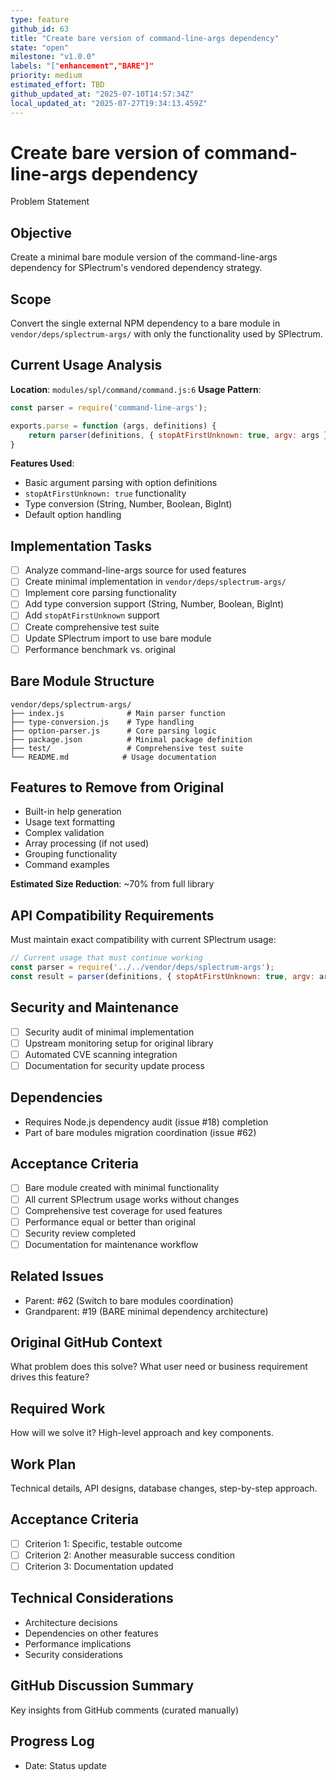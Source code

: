 ```yaml
---
type: feature
github_id: 63
title: "Create bare version of command-line-args dependency"
state: "open"
milestone: "v1.0.0"
labels: "["enhancement","BARE"]"
priority: medium
estimated_effort: TBD
github_updated_at: "2025-07-10T14:57:34Z"
local_updated_at: "2025-07-27T19:34:13.459Z"
---
```


# Create bare version of command-line-args dependency

Problem Statement
## Objective
Create a minimal bare module version of the command-line-args dependency for SPlectrum's vendored dependency strategy.

## Scope
Convert the single external NPM dependency to a bare module in `vendor/deps/splectrum-args/` with only the functionality used by SPlectrum.

## Current Usage Analysis
**Location**: `modules/spl/command/command.js:6`
**Usage Pattern**:
```javascript
const parser = require('command-line-args');

exports.parse = function (args, definitions) {
    return parser(definitions, { stopAtFirstUnknown: true, argv: args });
}
```

**Features Used**:
- Basic argument parsing with option definitions
- `stopAtFirstUnknown: true` functionality  
- Type conversion (String, Number, Boolean, BigInt)
- Default option handling

## Implementation Tasks
- [ ] Analyze command-line-args source for used features
- [ ] Create minimal implementation in `vendor/deps/splectrum-args/`
- [ ] Implement core parsing functionality
- [ ] Add type conversion support (String, Number, Boolean, BigInt)
- [ ] Add `stopAtFirstUnknown` support
- [ ] Create comprehensive test suite
- [ ] Update SPlectrum import to use bare module
- [ ] Performance benchmark vs. original

## Bare Module Structure
```
vendor/deps/splectrum-args/
├── index.js              # Main parser function
├── type-conversion.js    # Type handling 
├── option-parser.js      # Core parsing logic
├── package.json          # Minimal package definition
├── test/                 # Comprehensive test suite
└── README.md            # Usage documentation
```

## Features to Remove from Original
- Built-in help generation
- Usage text formatting  
- Complex validation
- Array processing (if not used)
- Grouping functionality
- Command examples

**Estimated Size Reduction**: ~70% from full library

## API Compatibility Requirements
Must maintain exact compatibility with current SPlectrum usage:
```javascript
// Current usage that must continue working
const parser = require('../../vendor/deps/splectrum-args');
const result = parser(definitions, { stopAtFirstUnknown: true, argv: args });
```

## Security and Maintenance
- [ ] Security audit of minimal implementation
- [ ] Upstream monitoring setup for original library
- [ ] Automated CVE scanning integration
- [ ] Documentation for security update process

## Dependencies
- Requires Node.js dependency audit (issue #18) completion
- Part of bare modules migration coordination (issue #62)

## Acceptance Criteria
- [ ] Bare module created with minimal functionality
- [ ] All current SPlectrum usage works without changes
- [ ] Comprehensive test coverage for used features
- [ ] Performance equal or better than original
- [ ] Security review completed
- [ ] Documentation for maintenance workflow

## Related Issues
- Parent: #62 (Switch to bare modules coordination)
- Grandparent: #19 (BARE minimal dependency architecture)

## Original GitHub Context
What problem does this solve? What user need or business requirement drives this feature?

## Required Work
How will we solve it? High-level approach and key components.

## Work Plan
Technical details, API designs, database changes, step-by-step approach.

## Acceptance Criteria
- [ ] Criterion 1: Specific, testable outcome
- [ ] Criterion 2: Another measurable success condition
- [ ] Criterion 3: Documentation updated

## Technical Considerations
- Architecture decisions
- Dependencies on other features
- Performance implications
- Security considerations

## GitHub Discussion Summary
Key insights from GitHub comments (curated manually)

## Progress Log
- Date: Status update